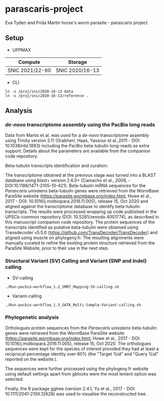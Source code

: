 # parascaris-project
Eva Tyden and Frida Martin horse's worm parasite - parascaris project

## Setup

* UPPMAX

Compute | Storage
---|---
SNIC 2021/22-60| SNIC 2020/16-13

* CLI
```{bash}
ln -s /proj/snic2020-16-13 data
ln -s /proj/snic2020-16-13/reference .
```

## Analysis

### _de-novo_ transcriptome assembly using the PacBio long reads

Data from Martis et al. was used for a _de-novo_ transcriptome assembly using Trinity version 2.11 (Grabherr, Haas, Yassour et al.,2011 - DOI: 10.1038/nbt.1883) including the PacBio beta-tubulin long-reads as extra support. Details about the parameters are available from the companion code repository.

Beta-tubulin transcripts identification and curation:

The transcriptome obtained at the previous stage was turned into a BLAST database using blast+ version 2.6.0+ (Camacho et al., 2009, - DOI:10.1186/1471-2105-10-421). Beta-tubulin mRNA sequences for the _Parascaris univalens_ beta-tubulin genes were retrieved from the WormBase ParaSite website (https://parasite.wormbase.org/index.html, Howe et al., 2017 - DOI: 10.1016/j.molbiopara.2016.11.005), release 15, Oct 2020 and aligned against the transcriptome database to identify beta-tubulin transcripts. The results were processed wrapping up code published in the UPSCb-common repository (DOI: 10.5281/zenodo.4001774), as described in this manuscript companion code repository. The protein sequences of the transcripts identified as putative beta-tubulin were obtained using Transdecoder v5.5.0 (https://github.com/TransDecoder/TransDecoder) and aligned using muscle on phylogeny.fr. The resulting alignments were manually curated to refine the existing protein structure retrieved from the ParaSite Website, prior to their use in the next step.

### Structural Variant (SV) Calling and Variant (SNP and Indel) calling

* SV-calling
```{bash}
./Run-pacbio-workflow_1.2_SMRT_Mapping-SV-calling.sh
```

* Variant-calling
```{bash}
./Run-pacbio-workflow_1.3_GATK_Multi-Sample-Variant-calling.sh
```

### Phylogenetic analysis

Orthologues protein sequences from the _Parascaris univalens_ beta-tubulin genes were retrieved from the WormBase ParaSite website (https://parasite.wormbase.org/index.html, Howe et al., 2017 - DOI: 10.1016/j.molbiopara.2016.11.005), release 15, Oct 2020. 
The orthologues sequences were kept for the species of interest provided they had at least a reciprocal percentage identity over 60% (the "Target %id” and "Query %id” reported on the website.). 

The sequences were further processed using the phylogeny.fr website using default settings apart from gblocks were the most lenient option was selected.

Finally, the R package ggtree (version 2.4.1, Yu et al., 2017 - DOI:  10.1111/2041-210X.12628) was used to visualise the reconstructed tree.
